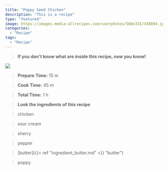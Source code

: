 ```yaml
---
title: "Poppy Seed Chicken"
description: "This is a recipe"
type: "featured"
image: https://images.media-allrecipes.com/userphotos/560x315/438894.jpg
categories: 
  - "Recipe"
tags: 
  - "Recipe"
---
```



>**If you don't know what are inside this recipe, now you know!**

![](../images/Recipes-Banner.jpg)
> **Prepare Time:** 15 m


> **Cook Time:** 45 m


> **Total Time:** 1 h

> **Look the ingredients of this recipe**

> chicken

> sour cream

> sherry

> pepper

> [butter]({{< ref "ingredient_butter.md" >}} "butter")

> poppy

